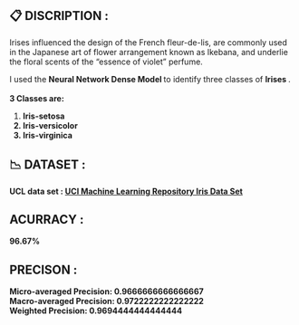 ## 📋 DISCRIPTION :
Irises influenced the design of the French fleur-de-lis, are commonly used in the Japanese art of flower arrangement known as Ikebana, and underlie the floral scents of the “essence of violet” perfume.

I used the <b> Neural Network Dense Model </b> to identify three classes of <b> Irises </b>.<br> <b><br> 3 Classes are: </b>
<ol>
  <li><b>Iris-setosa</li>
  <li><b>Iris-versicolor</li>
  <li><b>Iris-virginica</li>
</ol>

## 📉 DATASET :
UCL data set : <a href = "http://archive.ics.uci.edu/dataset/53/iris" > UCI Machine Learning Repository Iris Data Set </a>

## ACURRACY :
<b> 96.67%

## PRECISON :
<b> Micro-averaged Precision: 0.9666666666666667<br>
Macro-averaged Precision: 0.9722222222222222<br>
Weighted Precision: 0.9694444444444444
